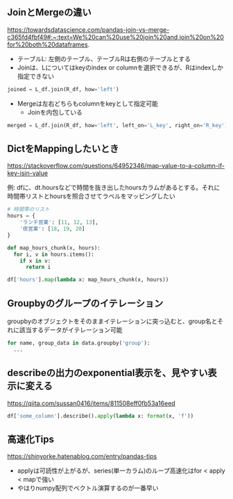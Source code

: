## JoinとMergeの違い
https://towardsdatascience.com/pandas-join-vs-merge-c365fd4fbf49#:~:text=We%20can%20use%20join%20and,join%20on%20for%20both%20dataframes.

* テーブルL: 左側のテーブル、テーブルRは右側のテーブルとする
* Joinは、Lについてはkeyのindex or columnを選択できるが、Rはindexしか指定できない
```python
joined = L_df.join(R_df, how='left')
```

* Mergeは左右どちらもcolumnをkeyとして指定可能
    * Joinを内包している
```python
merged = L_df.join(R_df, how='left', left_on='L_key', right_on='R_key')
```

## DictをMappingしたいとき
https://stackoverflow.com/questions/64952346/map-value-to-a-column-if-key-isin-value

例: dfに、dt.hoursなどで時間を抜き出したhoursカラムがあるとする。それに時間帯リストとhoursを照合させてラベルをマッピングしたい
```python
# 時間帯のリスト
hours = {
    'ランチ営業': [11, 12, 13],
    '夜営業': [18, 19, 20]
}

def map_hours_chunk(x, hours):
  for i, v in hours.items():
    if x in v:
      return i

df['hours'].map(lambda x: map_hours_chunk(x, hours))
```

## Groupbyのグループのイテレーション

groupbyのオブジェクトをそのままイテレーションに突っ込むと、group名とそれに該当するデータがイテレーション可能
```python
for name, group_data in data.groupby('group'):
  ...
```

## describeの出力のexponential表示を、見やすい表示に変える
https://qiita.com/sussan0416/items/811508eff0fb53a16eed
```python
df['some_column'].describe().apply(lambda x: format(x, 'f'))
```


## 高速化Tips
https://shinyorke.hatenablog.com/entry/pandas-tips
* applyは可読性が上がるが、series(単一カラム)のループ高速化はfor < apply < mapで強い
* やはりnumpy配列でベクトル演算するのが一番早い
